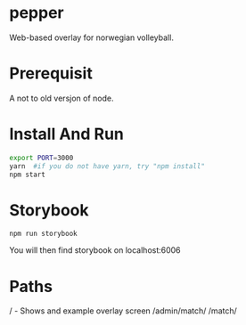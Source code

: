 # pepper
Web-based overlay for norwegian volleyball.

# Prerequisit
A not to old versjon of node. 

# Install And Run

```bash 
export PORT=3000
yarn  #if you do not have yarn, try "npm install"
npm start
```

# Storybook 
`npm run storybook`

You will then find storybook on localhost:6006

# Paths
/  - Shows and example overlay screen
/admin/match/<datavolleyid>
/match/<datavolleyid>
